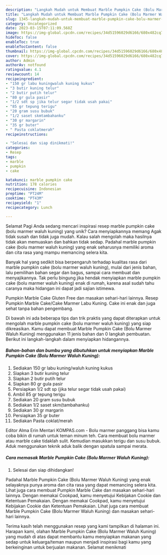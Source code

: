 ```yaml
---
description: "Langkah Mudah untuk Membuat Marble Pumpkin Cake (Bolu Marmer Waluh Kuning) yang Lezat, Lezat"
title: "Langkah Mudah untuk Membuat Marble Pumpkin Cake (Bolu Marmer Waluh Kuning) yang Lezat, Lezat"
slug: 1345-langkah-mudah-untuk-membuat-marble-pumpkin-cake-bolu-marmer-waluh-kuning-yang-lezat-lezat
category: Uncategorized
date: 2023-03-15T07:11:09.568Z
image: https://img-global.cpcdn.com/recipes/34d51596029d6166/680x482cq70/marble-pumpkin-cake-bolu-marmer-waluh-kuning-foto-resep-utama.jpg
hideToc: false
enableToc: true
enableTocContent: false
thumbnail: https://img-global.cpcdn.com/recipes/34d51596029d6166/680x482cq70/marble-pumpkin-cake-bolu-marmer-waluh-kuning-foto-resep-utama.jpg
cover: https://img-global.cpcdn.com/recipes/34d51596029d6166/680x482cq70/marble-pumpkin-cake-bolu-marmer-waluh-kuning-foto-resep-utama.jpg
author: Admin
authorAv: notfound
ratingvalue: 4.1
reviewcount: 14
recipeingredient:
- "150 gr labu kuningwaluh kuning kukus"
- "3 butir kuning telur"
- "2 butir putih telur"
- "80 gr gula pasir"
- "1/2 sdt sp jika telur segar tidak usah pakai"
- "85 gr tepung terigu"
- "20 gram susu bubuk"
- "1/2 saset skmtambahanku"
- "30 gr margarin"
- "35 gr buter"
- " Pasta coklatmerah"
recipeinstructions:

- "Selesai dan siap dinikmati!"
categories:
- Resep
tags:
- marble
- pumpkin
- cake

katakunci: marble pumpkin cake 
nutrition: 178 calories
recipecuisine: Indonesian
preptime: "PT24M"
cooktime: "PT43M"
recipeyield: "1"
recipecategory: Lunch

---
```



Selamat Pagi Anda sedang mencari inspirasi resep marble pumpkin cake (bolu marmer waluh kuning) yang unik? Cara menyiapkannya memang Agak tidak susah dan tidak juga mudah. Kalau salah mengolah maka hasilnya tidak akan memuaskan dan bahkan tidak sedap. Padahal marble pumpkin cake (bolu marmer waluh kuning) yang enak seharusnya memiliki aroma dan cita rasa yang mampu memancing selera kita.


Banyak hal yang sedikit bisa berpengaruh terhadap kualitas rasa dari marble pumpkin cake (bolu marmer waluh kuning), mulai dari jenis bahan, lalu pemilihan bahan segar dan bagus, sampai cara membuat dan menyajikannya. Tak perlu bingung jika hendak menyiapkan marble pumpkin cake (bolu marmer waluh kuning) enak di rumah, karena asal sudah tahu caranya maka hidangan ini dapat jadi sajian istimewa.

Pumpkin Marble Cake Gluten Free dan masakan sehari-hari lainnya. Resep Pumpkin Marble Cake/Cake Marmer Labu Kuning. Cake ini enak dan juga sehat tanpa bahan pengembang.


Di bawah ini ada beberapa tips dan trik praktis yang dapat diterapkan untuk mengolah marble pumpkin cake (bolu marmer waluh kuning) yang siap dikreasikan. Kamu dapat membuat Marble Pumpkin Cake (Bolu Marmer Waluh Kuning) menggunakan 11 jenis bahan dan 0 langkah pembuatan. Berikut ini langkah-langkah dalam menyiapkan hidangannya.

<!--inarticleads1-->

##### Bahan-bahan dan bumbu yang dibutuhkan untuk menyiapkan Marble Pumpkin Cake (Bolu Marmer Waluh Kuning):

1. Sediakan 150 gr labu kuning/waluh kuning kukus
1. Siapkan 3 butir kuning telur
1. Siapkan 2 butir putih telur
1. Siapkan 80 gr gula pasir
1. Persiapkan 1/2 sdt sp (jika telur segar tidak usah pakai)
1. Ambil 85 gr tepung terigu
1. Sediakan 20 gram susu bubuk
1. Sediakan 1/2 saset skm(tambahanku)
1. Sediakan 30 gr margarin
1. Persiapkan 35 gr buter
1. Sediakan  Pasta coklat/merah


Editor Alma Erin Mentari KOMPAS.com - Bolu marmer panggang bisa kamu coba bikin di rumah untuk teman minum teh. Cara membuat bolu marmer atau marble cake tidaklah sulit. Kemudian masukkan terigu dan susu bubuk. Aduk menggunakan teknik aduk balik dengan spatula sampai merata. 

<!--inarticleads2-->

##### Cara memasak Marble Pumpkin Cake (Bolu Marmer Waluh Kuning):


1. Selesai dan siap dihidangkan!

Padahal Marble Pumpkin Cake (Bolu Marmer Waluh Kuning) yang enak selayaknya punya aroma dan cita rasa yang dapat memancing selera kita. Lihat juga cara membuat Pumpkin Marble Cake dan masakan sehari-hari lainnya. Dengan memakai Cookpad, kamu menyetujui Kebijakan Cookie dan Ketentuan Pemakaian. Dengan memakai Cookpad, kamu menyetujui Kebijakan Cookie dan Ketentuan Pemakaian. Lihat juga cara membuat Marble Pumpkin Cake (Bolu Marmer Waluh Kuning) dan masakan sehari-hari lainnya. 

Terima kasih telah menggunakan resep yang kami tampilkan di halaman ini. Harapan kami, olahan Marble Pumpkin Cake (Bolu Marmer Waluh Kuning) yang mudah di atas dapat membantu kamu menyiapkan makanan yang sedap untuk keluarga/teman maupun menjadi inspirasi bagi kamu yang berkeinginan untuk berjualan makanan. Selamat menikmati
